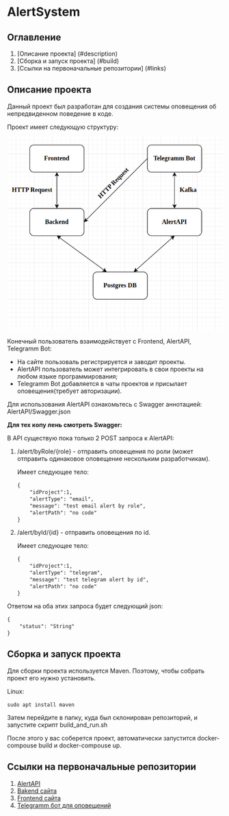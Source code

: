 # AlertSystem

## Оглавление
1. [Описание проекта] (#description)
1. [Сборка и запуск проекта] (#build)
1. [Ссылки на первоначальные репозитории] (#links)

## Описание проекта <a name="description"></a>

Данный проект был разработан для создания системы оповещения об непредвиденном поведение в коде.

Проект имеет следующую структуру:

![Структура сервиса](img/service-structure.png)

Конечный пользователь взаимодействует с Frontend, AlertAPI, Telegramm Bot:

- На сайте пользоваль регистрируется и заводит проекты.
- AlertAPI пользователь может интегрировать в свои проекты на любом языке программирования;
- Telegramm Bot добавляется в чаты проектов и присылает оповещения(требует авторизации).

Для использования AlertAPI ознакомьтесь с Swagger аннотацией: AlertAPI/Swagger.json

**Для тех копу лень смотреть Swagger:**

В API существую пока только 2 POST запроса к AlertAPI:

1. /alert/byRole/{role} - отправить оповещения по роли (может отправить одинаковое оповещение нескольким разработчикам).

    Имеет следующее тело: 
    ~~~
    {
        "idProject":1,
        "alertType": "email",
        "message": "test email alert by role",
        "alertPath": "no code"
    }
    ~~~
1. /alert/byId/{id} - отправить оповещения по id.

    Имеет следующее тело: 
    ~~~
    {
        "idProject":1,
        "alertType": "telegram",
        "message": "test telegram alert by id",
        "alertPath": "no code"
    }
    ~~~

Ответом на оба этих запроса будет следующий json:

~~~
{
    "status": "String"
}
~~~

## Сборка и запуск проекта <a name="build"></a>

Для сборки проекта используется Maven. Поэтому, чтобы собрать проект его нужно установить.

Linux: 
~~~
sudo apt install maven
~~~

Затем перейдите в папку, куда был склонирован репозиторий, и запустите скрипт build_and_run.sh

После этого у вас соберется проект, автоматически запустится docker-compouse build и docker-compouse up.

## Ссылки на первоначальные репозитории  <a name="links"></a>

1. [AlertAPI](https://github.com/nikic2014/AlertAPI)
1. [Bakend сайта](https://github.com/nikic2014/AlertSystemBackend)
1. [Frontend сайта](https://github.com/nikic2014/FrontendAlertSystem)
1. [Telegramm бот для оповещений](https://github.com/nikic2014/AlertSystemTelegramBot)